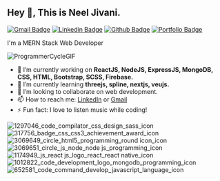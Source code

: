 ## Hey 👋, This is Neel Jivani.
[![Gmail Badge](https://img.shields.io/badge/-neeljivani26@gmail.com-c14438?style=flat&logo=Gmail&logoColor=white&link=mailto:neeljivani26@gmail.com)](mailto:neeljivani26@gmail.com) 
 [![Linkedin Badge](https://img.shields.io/badge/-neeljivani-0072b1?style=flat&logo=Linkedin&logoColor=white&link=https://www.linkedin.com/in/neel-jivani-89b9a8148/)](https://www.linkedin.com/in/neel-jivani-89b9a8148/)  [![Github Badge](https://img.shields.io/badge/-neeljivani-grey?style=flat&logo=github&logoColor=white&link=https://github.com/Neel2603/)](https://www.github.com/Neel2603/)  [![Portfolio Badge](https://img.shields.io/badge/portfolio-web-blue?style=flat&link=https://next-portfolio-neel2603.vercel.app)](https://next-portfolio-neel2603.vercel.app/) 
<p align='left'>
  I'm a MERN Stack Web Developer
  
  ![ProgrammerCycleGIF](https://user-images.githubusercontent.com/53113741/209103074-3ffab3db-14f2-4bd4-9ee1-032b5b290a70.gif)
  
  - 🔭 I’m currently working on <b> ReactJS, NodeJS, ExpressJS, MongoDB, CSS, HTML, Bootstrap, SCSS, Firebase. </b> 
  - 🌱 I’m currently learning <b> threejs, spline, nextjs, veujs.</b>
  - 👯 I’m looking to collaborate on web development.
  - 📫 How to reach me: <a href='https://www.linkedin.com/in/neel-jivani-89b9a8148/'>LinkedIn</a> or <a href="mailto:neeljivani26@gmail.com">Gmail</a>
  - ⚡ Fun fact: I love to listen music while coding! 
  

![1297046_code_compilator_css_design_sass_icon](https://user-images.githubusercontent.com/53113741/209101392-9655b106-c016-4ae6-968d-6a28e30a4f02.png)
![317756_badge_css_css3_achievement_award_icon](https://user-images.githubusercontent.com/53113741/209101395-0aff894c-cca8-45d7-8d60-0f99f1a89a91.png)
![3069649_circle_html5_programming_round icon_icon](https://user-images.githubusercontent.com/53113741/209101398-595faf3c-4b93-40a6-8f1f-12913b894980.png)
![3069651_circle_js_node_node js_programming_icon](https://user-images.githubusercontent.com/53113741/209101401-ff37045b-cc07-4feb-a7af-3a34cba69bb4.png)
![1174949_js_react js_logo_react_react native_icon](https://user-images.githubusercontent.com/53113741/209101405-691d8ef3-82ec-4bc3-b8fd-ad8bffe964c5.png)
![1012822_code_development_logo_mongodb_programming_icon](https://user-images.githubusercontent.com/53113741/209101406-af9ee716-ab73-44e6-a5ce-febe7c04d1e1.png)
![652581_code_command_develop_javascript_language_icon](https://user-images.githubusercontent.com/53113741/209101408-bd340569-8e67-4bf4-a273-22147a3c9e66.png)
